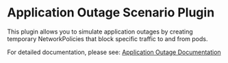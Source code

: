 # Application Outage Scenario Plugin

This plugin allows you to simulate application outages by creating temporary NetworkPolicies that block specific traffic to and from pods.

For detailed documentation, please see:
[Application Outage Documentation](/docs/application_outages.md)

